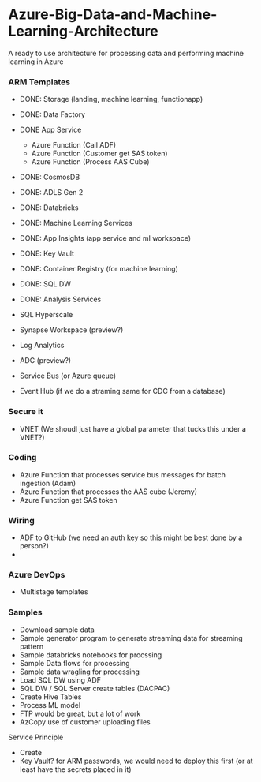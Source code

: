 # Azure-Big-Data-and-Machine-Learning-Architecture
A ready to use architecture for processing data and performing machine learning in Azure


### ARM Templates
- DONE: Storage (landing, machine learning, functionapp)
- DONE: Data Factory
- DONE App Service
    - Azure Function (Call ADF)
    - Azure Function (Customer get SAS token)
    - Azure Function (Process AAS Cube)
- DONE: CosmosDB
- DONE: ADLS Gen 2
- DONE: Databricks
- DONE: Machine Learning Services
- DONE: App Insights (app service and ml workspace)
- DONE: Key Vault
- DONE: Container Registry (for machine learning)
- DONE: SQL DW
- DONE: Analysis Services

- SQL Hyperscale
- Synapse Workspace (preview?)
- Log Analytics
- ADC (preview?)
- Service Bus (or Azure queue)
- Event Hub (if we do a straming same for CDC from a database)


### Secure it
- VNET (We shoudl just have a global parameter that tucks this under a VNET?)


### Coding
- Azure Function that processes service bus messages for batch ingestion (Adam)
- Azure Function that processes the AAS cube (Jeremy)
- Azure Function get SAS token

### Wiring
- ADF to GitHub (we need an auth key so this might be best done by a person?)
-

### Azure DevOps
- Multistage templates


### Samples
- Download sample data
- Sample generator program to generate streaming data for streaming pattern
- Sample databricks notebooks for procssing
- Sample Data flows for processing
- Sample data wragling for processing
- Load SQL DW using ADF
- SQL DW / SQL Server create tables (DACPAC)
- Create Hive Tables
- Process ML model
- FTP would be great, but a lot of work
- AzCopy use of customer uploading files

Service Principle
- Create
- Key Vault? for ARM passwords, we would need to deploy this first (or at least have the secrets placed in it)
